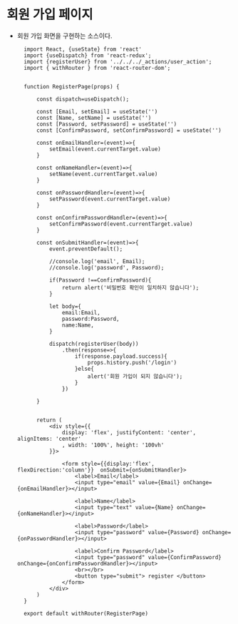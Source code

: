 # 회원 가입 페이지   

+ 회원 가입 화면을 구현하는 소스이다. 
        
        
        import React, {useState} from 'react'
        import {useDispatch} from 'react-redux';
        import {registerUser} from '../../../_actions/user_action';
        import { withRouter } from 'react-router-dom';


        function RegisterPage(props) {

            const dispatch=useDispatch();

            const [Email, setEmail] = useState('')
            const [Name, setName] = useState('')
            const [Password, setPassword] = useState('')
            const [ConfirmPassword, setConfirmPassword] = useState('')

            const onEmailHandler=(event)=>{
                setEmail(event.currentTarget.value)
            }

            const onNameHandler=(event)=>{
                setName(event.currentTarget.value)
            }

            const onPasswordHandler=(event)=>{
                setPassword(event.currentTarget.value)
            }

            const onConfirmPasswordHandler=(event)=>{
                setConfirmPassword(event.currentTarget.value)
            }

            const onSubmitHandler=(event)=>{
                event.preventDefault();

                //console.log('email', Email);
                //console.log('password', Password);

                if(Password !==ConfirmPassword){
                    return alert('비밀번호 확인이 일치하지 않습니다');
                }

                let body={
                    email:Email,
                    password:Password,
                    name:Name,
                }

                dispatch(registerUser(body))
                    .then(response=>{
                        if(response.payload.success){
                            props.history.push('/login')
                        }else{
                            alert('회원 가입이 되지 않습니다');
                        }
                    })

            }


            return (
                <div style={{
                    display: 'flex', justifyContent: 'center', alignItems: 'center'
                    , width: '100%', height: '100vh'
                }}>
                    
                    <form style={{display:'flex', flexDirection:'column'}}  onSubmit={onSubmitHandler}>
                        <label>Email</label>
                        <input type="email" value={Email} onChange={onEmailHandler}></input>

                        <label>Name</label>
                        <input type="text" value={Name} onChange={onNameHandler}></input>

                        <label>Password</label>
                        <input type="password" value={Password} onChange={onPasswordHandler}></input>

                        <label>Confirm Password</label>
                        <input type="password" value={ConfirmPassword} onChange={onConfirmPasswordHandler}></input>
                        <br></br>
                        <button type="submit"> register </button>
                    </form>
                </div>
            )
        }

        export default withRouter(RegisterPage)

